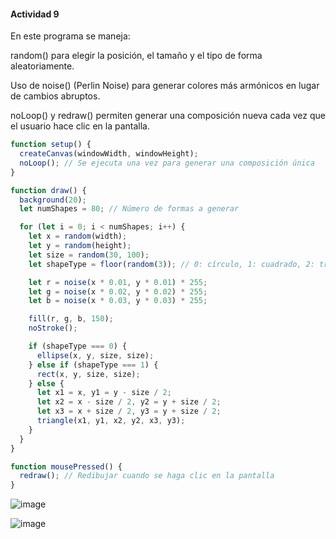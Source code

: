 #### Actividad 9





En este programa se maneja:

random() para elegir la posición, el tamaño y el tipo de forma aleatoriamente.

Uso de noise() (Perlin Noise) para generar colores más armónicos en lugar de cambios abruptos.

noLoop() y redraw() permiten generar una composición nueva cada vez que el usuario hace clic en la pantalla.








```js
function setup() {
  createCanvas(windowWidth, windowHeight);
  noLoop(); // Se ejecuta una vez para generar una composición única
}

function draw() {
  background(20);
  let numShapes = 80; // Número de formas a generar

  for (let i = 0; i < numShapes; i++) {
    let x = random(width);
    let y = random(height);
    let size = random(30, 100);
    let shapeType = floor(random(3)); // 0: círculo, 1: cuadrado, 2: triángulo

    let r = noise(x * 0.01, y * 0.01) * 255;
    let g = noise(x * 0.02, y * 0.02) * 255;
    let b = noise(x * 0.03, y * 0.03) * 255;

    fill(r, g, b, 150);
    noStroke();

    if (shapeType === 0) {
      ellipse(x, y, size, size);
    } else if (shapeType === 1) {
      rect(x, y, size, size);
    } else {
      let x1 = x, y1 = y - size / 2;
      let x2 = x - size / 2, y2 = y + size / 2;
      let x3 = x + size / 2, y3 = y + size / 2;
      triangle(x1, y1, x2, y2, x3, y3);
    }
  }
}

function mousePressed() {
  redraw(); // Redibujar cuando se haga clic en la pantalla
}
```


![image](https://github.com/user-attachments/assets/5a23ab15-1e6f-44ac-9d7d-455947943d9b)


![image](https://github.com/user-attachments/assets/ce3dba27-8a90-4c8d-a557-ec260ff8ac03)

